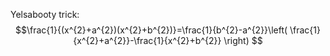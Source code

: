 Yelsabooty trick:
$$\frac{1}{(x^{2}+a^{2})(x^{2}+b^{2})}=\frac{1}{b^{2}-a^{2}}\left( \frac{1}{x^{2}+a^{2}}-\frac{1}{x^{2}+b^{2}} \right) $$